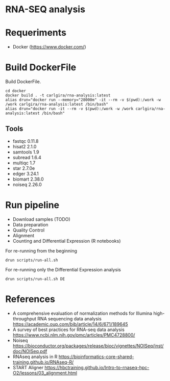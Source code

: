 # RNA-SEQ analysis

# Requeriments

- Docker (https://www.docker.com/)

# Build DockerFile
Build DockerFile.
```
cd docker
docker build . -t carlgira/rna-analysis:latest
alias drun="docker run --memory="28000m" -it --rm -v $(pwd):/work -w /work carlgira/rna-analysis:latest /bin/bash"
alias drun="docker run -it --rm -v $(pwd):/work -w /work carlgira/rna-analysis:latest /bin/bash"
```

## Tools
- fastqc 0.11.8
- hisat2 2.1.0
- samtools 1.9
- subread 1.6.4
- multiqc 1.7
- star 2.7.0e
- edger 3.24.1
- biomart 2.38.0
- noiseq 2.26.0

# Run pipeline
- Download samples (TODO)
- Data preparation
- Quality Control
- Alignment
- Counting and Differential Expression (R notebooks)

For re-running from the beginning
```
drun scripts/run-all.sh
```

For re-running only the Differential Expression analysis
```
drun scripts/run-all.sh DE
```

# References

- A comprehensive evaluation of normalization methods for Illumina high-throughput RNA sequencing data analysis https://academic.oup.com/bib/article/14/6/671/189645
- A survey of best practices for RNA-seq data analysis https://www.ncbi.nlm.nih.gov/pmc/articles/PMC4728800/
- Noiseq https://bioconductor.org/packages/release/bioc/vignettes/NOISeq/inst/doc/NOISeq.pdf
- RNAseq analysis in R https://bioinformatics-core-shared-training.github.io/RNAseq-R/
- START Aligner https://hbctraining.github.io/Intro-to-rnaseq-hpc-O2/lessons/03_alignment.html
